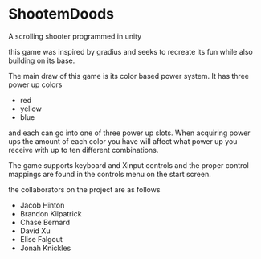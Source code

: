 # ShootemDoods
A scrolling shooter programmed in unity

this game was inspired by gradius and seeks to recreate its fun while also building on its base.

The main draw of this game is its color based power system. It has three power up colors

* red
* yellow
* blue

and each can go into one of three power up slots. When acquiring power ups the amount of each color you have will affect what
power up you receive with up to ten different combinations.

The game supports keyboard and Xinput controls and the proper control mappings are found in the controls menu on the start screen.

the collaborators on the project are as follows

* Jacob Hinton
* Brandon Kilpatrick
* Chase Bernard
* David Xu
* Elise Falgout
* Jonah Knickles
